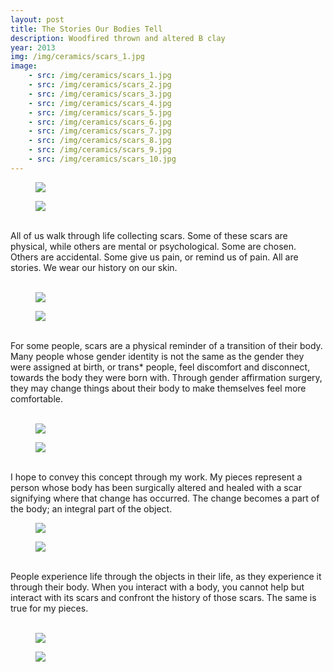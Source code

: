 ```yaml
---
layout: post
title: The Stories Our Bodies Tell
description: Woodfired thrown and altered B clay
year: 2013
img: /img/ceramics/scars_1.jpg
image:
    - src: /img/ceramics/scars_1.jpg
    - src: /img/ceramics/scars_2.jpg
    - src: /img/ceramics/scars_3.jpg
    - src: /img/ceramics/scars_4.jpg
    - src: /img/ceramics/scars_5.jpg
    - src: /img/ceramics/scars_6.jpg
    - src: /img/ceramics/scars_7.jpg
    - src: /img/ceramics/scars_8.jpg
    - src: /img/ceramics/scars_9.jpg
    - src: /img/ceramics/scars_10.jpg   
---
```




<figure>
  <img
    class="post-image" src="{{ page.image[0].src }}">
</figure>


<figure>
  <img
    class="post-image" src="{{ page.image[1].src }}">
</figure>

<br/>
All of us walk through life collecting scars.  Some of these scars are physical, while others are mental or psychological.  Some are chosen.  Others are accidental.  Some give us pain, or remind us of pain.  All are stories.  We wear our history on our skin.
<br/>
<br/>

<figure>
  <img
    class="post-image" src="{{ page.image[2].src }}">
</figure>


<figure>
  <img
    class="post-image" src="{{ page.image[3].src }}">
</figure>

<br/>
For some people, scars are a physical reminder of a transition of their body.  Many people whose gender identity is not the same as the gender they were assigned at birth, or trans* people, feel discomfort and disconnect, towards the body they were born with.  Through gender affirmation surgery, they may change things about their body to make themselves feel more comfortable.
<br/>
<br/>

<figure>
  <img
    class="post-image" src="{{ page.image[4].src }}">
</figure>


<figure>
  <img
    class="post-image" src="{{ page.image[5].src }}">
</figure>

<br/>
I hope to convey this concept through my work. My pieces represent a person whose body has been surgically altered and healed with a scar signifying where that change has occurred.  The change becomes a part of the body; an integral part of the object.  
<br/>

<figure>
  <img
    class="post-image" src="{{ page.image[6].src }}">
</figure>


<figure>
  <img
    class="post-image" src="{{ page.image[7].src }}">
</figure>

<br/>
People experience life through the objects in their life, as they experience it through their body.  When you interact with a body, you cannot help but interact with its scars and confront the history of those scars.  The same is true for my pieces.
<br/>
<br/>

<figure>
  <img
    class="post-image" src="{{ page.image[8].src }}">
</figure>


<figure>
  <img
    class="post-image" src="{{ page.image[9].src }}">
</figure>
